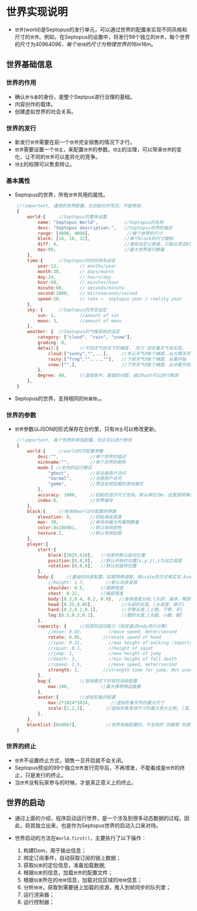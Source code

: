 # 世界实现说明

* `世界`(world)是Septopus的发行单元，可以通过世界的配置来实现不同风格和尺寸的`世界`。例如，在Septopus的设置中，将发行99个独立的`世界`，每个世界的尺寸为4096*4096，每个`地块`的尺寸为物理世界的16m*16m。

## 世界基础信息

### 世界的作用

* 确认`参与者`的身份，是整个Septpus进行治理的基础。
* 内容创作的载体。
* 创建虚拟世界的社会关系。

### 世界的发行

* 新发行`世界`需要在前一个`世界`完全销售的情况下才行。
* `世界`需要设置一个`领主`，来配置`世界`的参数。`领主`的治理，可以带来`世界`的变化，让不同的`世界`可以差异化的竞争。
* `领主`的权限可以售卖转让。

### 基本属性

* Septopus的世界，所有`世界`共用的属性。

```Javascript
    //!important, 通用的世界配置，在初始化时写完，不能修改.
    {
        world:{     //Septopus的整体设置
            name: "Septopus World",          //Septopus的名称
            desc: "Septopus description.",   //Septopus世界的描述
            range: [4096, 4096],              //每个世界的尺寸 
            block: [16, 16, 32],             //单个block的尺寸限制
            diff: 4,                         //海拔设定公差值，只能比周边8块的均值升高的值
            max:99,                          //最大世界发行数量
        },
        time:{      //Septopus的时间体系设定
            year:12,        // months/year
            month:30,       // days/month
            day:24,         // hours/day
            hour:60,        // minutes/hour
            minute:60,      // seconds/minute
            second:1000,    // microseconds/second
            speed:20,       // rate =  septopus year / reality year
        },
        sky: {      //Septopus的天空设定
            sun: 1,         //amount of sun
            moon: 3,        //amount of moon
        },
        weather: {  //Septopus的气候系统的设定
            category: ["cloud", "rain", "snow"],
            grading: 8,
            detail:{        //不同天气状况下的梯度，`风力`结合着天气来实现。
                cloud:["sunny","",...],     //多云天气的8个梯度，从大晴天开始
                rainy:["frog","",...,""],   //下雨天气的8个梯度，从雾开始
                snow:["",],                 //下学天气的8个梯度，从冰雹开始
            },
            degree: 40,     //温度条件，基础的问题，通过hash可以进行微调
        },        
    }
```

* Septopus的世界，支持相同的`附属物`，。

### 世界的参数

* `世界`参数以JSON的形式保存在合约里，只有`领主`可以修改更新。

```Javascript
    //!important, 每个世界的单独配置，领主可以进行修改
    {
        world:{     //world的可配置参数
            desc:"",            //单个世界的描述
            nickname:"",        //单个世界的昵称
            mode:[ //支持的运行模式
                "ghost",        //非注册用户访问
                "normal",       //注册用户访问
                "game",         //预渲染预加载的游戏模式
            ],     
            accuracy: 1000,     //初始的显示尺寸支持。默认单位为m，这里是转换成mm来显示
            index:0,            //世界编号
        },
        block:{     //地块的world可配置的参数
            elevation: 0,       //初始海拔高度
            max: 30,            //单地块最大附属物数量
            color:0x10b981,     //默认地块颜色
            texture:2,          //默认地块贴图
        },
        player:{
            start:{
                block:[2025,619],   //玩家的默认启动位置
                position:[8,8,0],   //默认开始的位置[x,y,z],z为站立高度
                rotation:[0,0,0],   //默认的旋转位置
            },
            body:{     //基础的玩家配置，如需特殊调整，用scale的方式来实现.Avatar里需要有这些参数，不存在的话，就用这个配置
                //height: 1.7,        //默认玩家身高
                shoulder: 0.5,      //肩膀宽度
                chest: 0.22,        //胸部厚度
                body:[0.3,0.4, 0.2, 0.8],  //身体高度分段,[头部，身体，臀部，腿部]
                head:[0.25,0.05],           //头部的长度，[头高度，脖子]
                hand:[0.2,0.2,0.1],         //手臂长度,[上臂，下臂，手]
                leg:[0.5,0.5,0.1],          //腿的长度,[大腿，小腿，脚]
            },
            capacity: {     //玩家的运动能力（改成通过body进行计算）
                //move: 0.03,          //move speed, meter/second
                rotate: 0.05,        //rotate speed of head
                //span: 0.31,          //max height of walking !important 这个后面需要根据玩家身体尺寸进行计算
                //squat: 0.1,          //height of squat
                //jump: 1,             //max height of jump
                //death: 3,            //min height of fall death
                //speed: 1.5,          //move speed, meter/second
                strength: 1,         //strength time for jump. Not used yet.
            },
            bag:{           //游戏模式下的背包系统配置
                max:100,            //最大携带物品数量
            },
            avatar:{        //虚拟形象的配置
                max:2*1024*1024,        //虚拟形象文件的最大尺寸
                scale:[2,2,2],        //虚拟形象身体尺寸的最大放大比例, [高,宽,深]
            },
        },
        blacklist:[0x00b7],           //世界单独配置的，不支持的`附属物`列表
    }
```

### 世界的终止

* `世界`不设置终止方式，销售一旦开启就不会关闭。
* Septopus预设的99个独立`世界`发行完毕后，不再增发，不能看成是`世界`的终止，只是发行的终止。
* 当`世界`没有玩家参与的时候，才是真正意义上的终止。

## 世界的启动

* 通过上面的介绍，程序启动运行世界，是一个涉及到很多动态数据的过程。因此，将其独立出来，也是作为Septopus世界的启动入口来对待。

* 世界启动的方法在`World.first()`，主要执行了以下操作：
    1. 构建Dom，用于输出信息；
    2. 绑定订阅事件，自动获取订阅的链上数据；
    3. 获取`玩家`的定位信息，准备加载数据;
    4. 根据`玩家`的信息，加载`世界`的配置文件；
    5. 根据`玩家`所在的`地块`信息，加载对应区域的`地块`信息；
    6. 分析`地块`，获取到需要链上加载的资源，推入到帧同步的队列里；
    7. 运行渲染器；
    8. 运行控制器；
